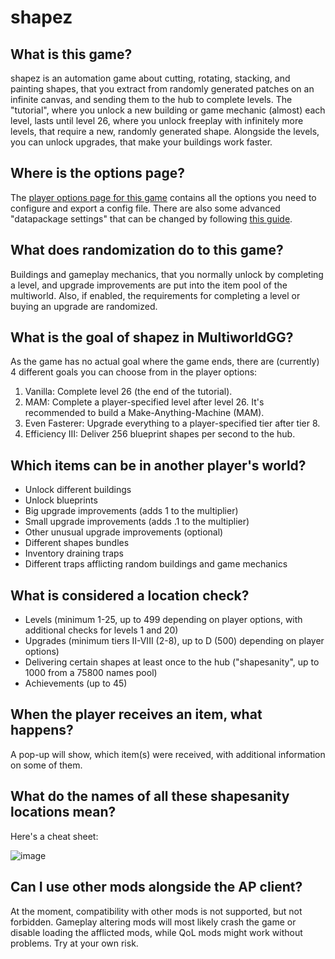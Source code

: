 # shapez

## What is this game?

shapez is an automation game about cutting, rotating, stacking, and painting shapes, that you extract from randomly
generated patches on an infinite canvas, and sending them to the hub to complete levels. The "tutorial", where you
unlock a new building or game mechanic (almost) each level, lasts until level 26, where you unlock freeplay with 
infinitely more levels, that require a new, randomly generated shape. Alongside the levels, you can unlock upgrades,
that make your buildings work faster.

## Where is the options page?

The [player options page for this game](../player-options) contains all the options you need to configure
and export a config file.
There are also some advanced "datapackage settings" that can be changed by following 
[this guide](/tutorial/shapez/datapackage_settings/en).

## What does randomization do to this game?

Buildings and gameplay mechanics, that you normally unlock by completing a level, and upgrade improvements are put 
into the item pool of the multiworld. Also, if enabled, the requirements for completing a level or buying an upgrade are
randomized.

## What is the goal of shapez in MultiworldGG?

As the game has no actual goal where the game ends, there are (currently) 4 different goals you can choose from in the 
player options:
1. Vanilla: Complete level 26 (the end of the tutorial).
2. MAM: Complete a player-specified level after level 26. It's recommended to build a Make-Anything-Machine (MAM).
3. Even Fasterer: Upgrade everything to a player-specified tier after tier 8.
4. Efficiency III: Deliver 256 blueprint shapes per second to the hub.

## Which items can be in another player's world?

- Unlock different buildings
- Unlock blueprints
- Big upgrade improvements (adds 1 to the multiplier)
- Small upgrade improvements (adds .1 to the multiplier)
- Other unusual upgrade improvements (optional)
- Different shapes bundles
- Inventory draining traps
- Different traps afflicting random buildings and game mechanics

## What is considered a location check?

- Levels (minimum 1-25, up to 499 depending on player options, with additional checks for levels 1 and 20)
- Upgrades (minimum tiers II-VIII (2-8), up to D (500) depending on player options)
- Delivering certain shapes at least once to the hub ("shapesanity", up to 1000 from a 75800 names pool)
- Achievements (up to 45)

## When the player receives an item, what happens?

A pop-up will show, which item(s) were received, with additional information on some of them.

## What do the names of all these shapesanity locations mean?

Here's a cheat sheet:

![image](/static/generated/docs/shapez/shapesanity_full.png)

## Can I use other mods alongside the AP client?

At the moment, compatibility with other mods is not supported, but not forbidden. Gameplay altering mods will most
likely crash the game or disable loading the afflicted mods, while QoL mods might work without problems. Try at your own
risk.
